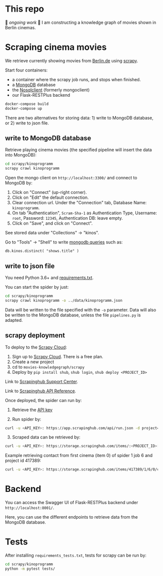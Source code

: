 # This repo

:construction: *ongoing work* :construction: I am constructing a knowledge graph of movies shown in Berlin cinemas.


# Scraping cinema movies

We retrieve currently showing movies from [Berlin.de](https://www.berlin.de/kino/_bin/azfilm.php) using [scrapy](https://docs.scrapy.org/en/latest/).

Start four containers:

* a container where the scrapy job runs, and stops when finished.
* a [MongoDB](https://www.mongodb.com/) database
* the [Nosqlclient](https://github.com/nosqlclient/nosqlclient) (formerly mongoclient)
* our Flask-RESTPlus backend

```bash
docker-compose build
docker-compose up
```

There are two alternatives for storing data: 1) write to MongoDB database, or 2) write to json file.

## write to MongoDB database

Retrieve playing cinema movies (the specified pipeline will insert the data into MongoDB): 

```bash
cd scrapy/kinoprogramm
scrapy crawl kinoprogramm
```

Open the mongo client on `http://localhost:3300/` and connect to MongoDB by:
1. Click on "Connect" (up-right corner).
2. Click on "Edit" the default connection.
3. Clear connection url. Under the "Connection" tab, Database Name: `kinoprogramm`.
4. On tab "Authentication", `Scram-Sha-1` as Authentication Type, Username: `root`, Password: `12345`, Authentication DB: leave empty.
5. Click on "Save", and click on "Connect".

See stored data under "Collections" -> "kinos".

Go to "Tools" -> "Shell" to write [mongodb queries](https://docs.mongodb.com/manual/tutorial/query-documents/) such as: 

```shell
db.kinos.distinct( "shows.title" )
```

## write to json file

You need Python 3.6+ and [requirements.txt](scrapy/requirements.txt).

You can start the spider by just:

```bash
cd scrapy/kinoprogramm
scrapy crawl kinoprogramm -o ../data/kinoprogramm.json
```

Data will be written to the file specified with the `-o` parameter. Data will also be written to the MongoDB database, unless the file `pipelines.py` is adapted.

## scrapy deployment

To deploy to the [Scrapy Cloud](https://scrapinghub.com/scrapy-cloud):

1. Sign up to [Scrapy Cloud](https://app.scrapinghub.com/). There is a free plan.
2. Create a new project
3. cd to `movies-knowledgegraph/scrapy`
4. Deploy by `pip install shub`, `shub login`, `shub deploy <PROJECT_ID>`

Link to [Scrapinghub Support Center](https://support.scrapinghub.com/support/home).

Link to [Scrapinghub API Reference](https://doc.scrapinghub.com/scrapy-cloud.html?_ga=2.243489287.325994476.1574619401-1607314863.1570297387).

Once deployed, the spider can run by:

1. Retrieve the [API key](https://app.scrapinghub.com/account/apikey)

2. Run spider by:

```bash
curl -u <API_KEY>: https://app.scrapinghub.com/api/run.json -d project=<PROJECT_ID> -d spider=kinoprogramm
```

3. Scraped data can be retrieved by:

```bash
curl -u <API_KEY>: https://storage.scrapinghub.com/items/:<PROJECT_ID>[/<SPIDER_ID>][/<JOB_ID>][/<ITEM_NUMBER>][/<FIELD_NAME>]
```

Example retrieving contact from first cinema (item 0) of spider 1 job 6 and project id 417389:
```bash
curl -u <API_KEY>: https://storage.scrapinghub.com/items/417389/1/6/0/contact
```

# Backend

You can access the Swagger UI of Flask-RESTPlus backend under  `http://localhost:8001/`. 

Here, you can use the different endpoints to retrieve data from the MongoDB database.


# Tests

After installing `requirements_tests.txt`, tests for scrapy can be run by:

```bash
cd scrapy/kinoprogramm
python -m pytest tests/
```
